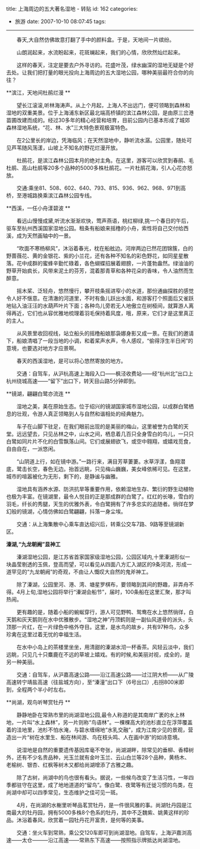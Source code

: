title: 上海周边的五大著名湿地 - 转贴
id: 162
categories:
  - 旅游
date: 2007-10-10 08:07:45
tags:
---

<div id="msgcns!9697D6160EFEBC17!1288" class="bvMsg">

　　春天,大自然仿佛故意打翻了手中的颜料盒。于是，天地间一片缤纷。  <p>　　山朗润起来，水流盼起来，花斑斓起来，我们的心情，欣欣然灿烂起来。  <p>　　这样的春天，注定是要去户外寻访的。花盛叶茂，绿水幽深的湿地无疑是个好去处。让我们把打量的眼光投向上海周边的五大湿地公园，哪种美丽最符合你的向往？  <p>**滨江，天地间杜鹃烂漫 ** <p>　　望长江滚滚,听林海涛声。从上个月起，上海人不出远门，便可领略到森林和湿地的双重美景。位于上海浦东新区最北端高桥镇的滨江森林公园，是由原三岔港苗圃改建而成的。经过30多年的精心经营和培育，目前公园内已基本形成了城郊森林湿地系统，“花、林、水”三大特色景观极富特色。  <p>　　在2公里长的岸边，凭海临风；在天然湿地中，静听流水潺。公园里，随处可见芦苇随风荡漾，山坡上不知名的野花烂漫开放。  <p>　　杜鹃花，是滨江森林公园本月的绝对主角。在这里，游客可以欣赏到春鹃、毛杜鹃、高山杜鹃等20多个品种的5000多株杜鹃花。一片杜鹃花海，引人心花亦怒放。  <p>　　交通:乘坐81、508、602、640、793、815、936、962、968、971到高桥，至港城路换乘滨江森林公园专线。  <p>**西溪，一任小舟漾碧波 ** <p>　　看远山慢慢成黛,听流水渐渐欢快，莺声燕语，桃红柳绿,挑一个春日的午后，驱车至杭州西溪国家湿地公园。租条有船娘来摇橹的小舟，索性将自己交付给西溪，成为天然画轴中的一景。  <p>　　“吹面不寒杨柳风”，沐浴着春光，枕在船舷边。河岸两边已然花团锦簇，白的野蔷薇花、黄的金银花、紫的小兰花，还有各种不知名的彩色野花，如同星星散落。花中成群的蜜蜂辛勤忙碌着，各色蝴蝶招展着翅膀，一片蓬勃盎然。绿油油的野草开始疯长，风带来泥土的芬芳，混着那青草和各种花朵的香味，令人油然而生醉意。  <p>　　摇木桨、泛轻舟，悠然慢行，攀开枝条摇进窄小的水道，那份通幽探胜的感觉令人好不惬意。在清澈的河道里，不时有鱼儿跃出水面，和游客打个照面后又雀跃地钻入油汪汪的水葫芦叶片下面；各种鸟儿旁若无人地傲立在树桠间，就算游人离得再近，它们也从容优雅地梳理着羽毛保持着风度，哦，原来，它们才是这里真正的主人。  <p>　　从风景里收回视线，站立船头的摇橹船娘那袅娜身影又成一景。在我们的邀请下，船娘清唱了一段当地的小调，和着桨声水声，令人感叹，“偷得浮生半日闲”的意境，也要选对地方才应景啊。  <p>　　春天的西溪湿地，是可以将心悠然寄放的地方。  <p>　　交通：自驾车，从沪杭高速上海段入口——枫泾收费站——经“杭州北”出口上杭州绕城高速——“留下”出口下，转天目山路5分钟即到。  <p>**镜湖，翩翩白鹭亦流连 ** <p>　　湿地之美，美在原始生态。位于绍兴的镜湖国家城市湿地公园，以成群白鹭栖息的壮观，令游人真正领略到人与自然和谐相处的经典魅力。  <p>　　车子在山脚下驻足，在我们眼前出现的是美丽的梅山，这里被誉为白鹭的天堂。远远望去，只见丛林之中，山水之间，栖息着几百只全身雪白的鸟儿，一只只白鹭如同片片不化的白雪飘落山间。它们或展翅欲飞，或空中翱翔，或嬉戏觅食，自由自在，一派悠闲。  <p>　　“山阴道上行，如在镜中游。”一路行来，满目芳草萋萋。水草浮漾，鱼翔潜底，鹭击长空，春色无边。抬首远眺，只见梅山巍巍，美女峰依稀可见。在这里，城市的喧嚣被化为无形，剩下的，是静谧与幽雅。  <p>　　湿地具有涵养水源、防洪抗旱等重要作用，依赖湿地生存、繁衍的野生动植物也极为丰富。在镜湖里，最令人悦目的正是那成群的白鹭了。红红的长喙，雪白的羽毛，纤长的秀腿，天生的优雅外表，令白鹭拥有了许多忠实的追随者。徜徉在梦幻般的镜湖，心情仿佛如白鹭翩翩，抖落一身尘埃。  <p>　　交通：从上海集散中心乘车直达绍兴后，转乘公交车7路、9路等至镜湖新区。  <p>**溱湖,“九龙朝阙”显神工** <p>　　溱湖湿地公园，是江苏省首家国家级湿地公园，公园区域内,十里溱湖形似一块晶莹剔透的玉佩，登高而望，可以看见从四面八方汇入湖区的9条河流，形成一道罕见的“九龙朝阙”的奇观，不由让人慨叹大自然的鬼斧神工。  <p>　　除了溱湖，公园里河、港、湾、塘星罗棋布，要领略到其间的野趣，非弄舟不得。4月上旬,湿地公园将举行“溱湖会船节”，届时，100条船在这里汇聚，那才叫热闹。  <p>　　更有趣的是，随着小船的蜿蜒穿行，游人可见野鸭、鸳鸯在水上悠然徜徉，白天鹅和灰天鹅则在水中优雅散步。“湿地之神”丹顶鹤则是一副仙风道骨的派头，头顶那一片红，在一片绿色中格外夺目。这里，是水鸟的故乡，共有97种鸟，众多珍禽在这里过着无忧的幸福生活。  <p>　　在水中小岛上的茶楼里坐坐，用清甜的溱湖水沏一杯香茶。风轻云淡中，我们远眺，只见几十只麋鹿在不远的草坡上嬉戏。有的时候,和美丽对视，成全的，是另一种美丽。  <p>　　交通：自驾车，从沪嘉高速公路——沿江高速公路——过江阴大桥——从广陵高速转宁靖盐高速（往盐城方向），至“溱潼”出口下（6号出口）,右拐800米即到，全程两个半小时左右。  <p>**尚湖，观鸟听琴赏牡丹 ** <p>　　静静地卧在常熟市里的尚湖湿地公园,最令人称道的是其南岸广袤的水上林地，一片叫“水上森林”，另一片则称“鸟语林”。一棵棵高大的池杉直立在浮萍覆盖着的洼地里，池杉不怕水淹，与碧水缠绵地“水乳交融”，成为江南少见的景观，营造出一片“树在水里生、船在林间游、鸟在枝头鸣、人在画中游”的如诗意境。  <p>　　说湿地是自然的重要遗传基因库毫不夸张，尚湖湖畔，除常见的垂柳、香樟树外，还有不少名贵品种，光玉兰就有金叶玉兰、云山白兰等28个品种，黄杨木、老榆树、银杏、红枫等树木又都给尚湖增添了古雅之趣。  <p>　　除了古树，尚湖中的鸟也很有看头。据说，一些候鸟改变了生活习性，一年四季都驻守在这里，成了地地道道的“留鸟”。像白鹭、夜鹭等有迁徙习惯的鸟类，在尚湖中却可以四季常见，生态维护之佳可见一斑。  <p>　　4月，在尚湖的水榭里听琴品茗赏牡丹，是一件很风雅的事。尚湖牡丹园是江南最大的牡丹园，拥有5000多株8个色系的牡丹，其中不乏魏紫、姚黄这样的珍品。沐浴着春风，欣赏着一园牡丹花开富贵，是何等的美事。  <p>　　交通：坐火车到常熟，乘公交120车即可到尚湖湿地。自驾车，上海沪嘉浏高速——太仓———沿江高速——常熟东下高速——按照指示牌抵达尚湖湿地。
</div>